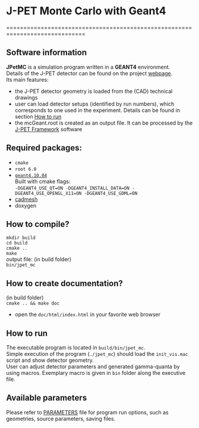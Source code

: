 # J-PET Monte Carlo with Geant4
=============================================================================

## Software information
**JPetMC** is a simulation program written in a **GEANT4** environment.  
Details of the J-PET detector can be found on the project [webpage](http://koza.if.uj.edu.pl/pet/).  
Its main features:  
- the J-PET detector geometry is loaded from the (CAD) technical drawings  
- user can load detector setups (identified by run numbers), which corresponds to
one used in the experiment. Details can be found in section [How to run](#how-to-run)  
- the mcGeant.root is created as an output file. It can be processed by the [J-PET Framework](https://github.com/JPETTomography/j-pet-framework-examples) software  

## Required packages:  
* `cmake`  
* `root 6.0`  
* [`geant4.10.04`](https://github.com/Geant4/geant4)  
 Built with cmake flags:  
 `-DGEANT4_USE_QT=ON -DGEANT4_INSTALL_DATA=ON -DGEANT4_USE_OPENGL_X11=ON -DGEANT4_USE_GDML=ON`  
* [cadmesh](https://github.com/christopherpoole/CADMesh)
* doxygen

## How to compile?
`mkdir build`  
`cd build`  
`cmake ..`  
`make`  
output file: (in build folder)  
`bin/jpet_mc`  

## How to create documentation?
(in build folder)  
`cmake .. && make doc`  
- open the `doc/html/index.html` in your favorite web browser  

## How to run
The executable program is located in `build/bin/jpet_mc`.  
Simple execution of the program (`./jpet_mc`) should load the `init_vis.mac` script and show detector geometry.  
User can adjust detector parameters and generated gamma-quanta by using macros. Exemplary macro is given in `bin` folder along the executive file.  

## Available parameters
Please refer to [PARAMETERS](PARAMETERS.md) file for program run options, such as geometries, source parameters, saving files.
